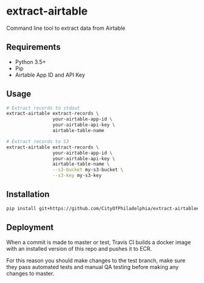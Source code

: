 # extract-airtable

Command line tool to extract data from Airtable

## Requirements
- Python 3.5+
- Pip
- Airtable App ID and API Key

## Usage
```bash
# Extract records to stdout
extract-airtable extract-records \
                 your-airtable-app-id \
                 your-airtable-api-key \
                 airtable-table-name

# Extract records to S3
extract-airtable extract-records \
                 your-airtable-app-id \
                 your-airtable-api-key \
                 airtable-table-name \
                 --s3-bucket my-s3-bucket \
                 --s3-key my-s3-key
```

## Installation
```bash
pip install git+https://github.com/CityOfPhiladelphia/extract-airtable#egg=extract_airtable
```

## Deployment
When a commit is made to master or test, Travis CI builds a docker image with an installed version of this repo and pushes it to ECR.

For this reason you should make changes to the test branch, make sure they pass automated tests and manual QA testing before making any changes to master.